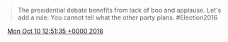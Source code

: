 > The presidential debate benefits from lack of boo and applause\. Let's add a rule: You cannot tell what the other party plans\. \#Election2016

<img src="../../media/tweet.ico" width="12" /> [Mon Oct 10 12:51:35 +0000 2016](https://twitter.com/DromerDenker/status/785462784905646080)